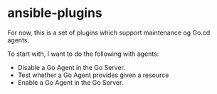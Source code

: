 # ansible-plugins

For now, this is a set of plugins which support maintenance og Go.cd agents.

To start with, I want to do the following with agents:
 - Disable a Go Agent in the Go Server.
 - Test whether a Go Agent provides given a resource
 - Enable a Go Agent in the Go Server.
